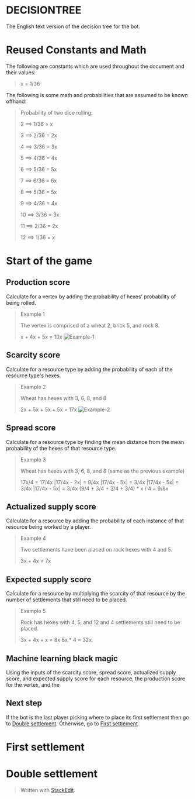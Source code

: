 # DECISIONTREE
The English text version of the decision tree for the bot.

# Reused Constants and Math
The following are constants which are used throughout the document and their values:
>x = 1/36

The following is some math and probabilities that are assumed to be known offhand:
>Probability of two dice rolling:
>
>2 ⟹ 1/36 = x
>
>3 ⟹ 2/36 = 2x
>
>4 ⟹ 3/36 = 3x
>
>5 ⟹ 4/36 = 4x
>
>6 ⟹ 5/36 = 5x
>
>7 ⟹ 6/36 = 6x
>
>8 ⟹ 5/36 = 5x
>
>9 ⟹ 4/36 = 4x
>
>10 ⟹ 3/36 = 3x
>
>11 ⟹ 2/36 = 2x
>
>12 ⟹ 1/36 = x

# Start of the game

## Production score
Calculate for a vertex by adding the probability of hexes' probability of being rolled.
> Example 1
> 
> The vertex is comprised of a wheat 2, brick 5, and rock 8.
> 
> x + 4x + 5x = 10x
![Example-1](https://drive.google.com/uc?id=1bgcE2kW4AV2s3iiL-F6_-YUNlRUQHK8E)

## Scarcity score
Calculate for a resource type by adding the probability of each of the resource type's hexes.
> Example 2
> 
> Wheat has hexes with 3, 6, 8, and 8
> 
> 2x + 5x + 5x + 5x = 17x
![Example-2](https://drive.google.com/uc?id=1oqOurhQaDejQ9L-PJJCtilefZsEHDLhn)

## Spread score
Calculate for a resource type by finding the mean distance from the mean probability of the hexes of that resource type.
> Example 3
> 
> Wheat has hexes with 3, 6, 8, and 8 (same as the previous example)
> 
> 17x/4 = 17/4x
> |17/4x - 2x| = 9/4x
> |17/4x - 5x| = 3/4x
> |17/4x - 5x| = 3/4x
> |17/4x - 5x| = 3/4x
> (9/4 + 3/4 + 3/4 + 3/4) * x / 4 = 9/8x

## Actualized supply score
Calculate for a resource by adding the probability of each instance of that resource being worked by a player.
> Example 4
>
> Two settlements have been placed on rock hexes with 4 and 5.
>
> 3x + 4x = 7x

## Expected supply score
Calculate for a resource by multiplying the scarcity of that resource by the number of settlements that still need to be placed.
> Example 5
>
> Rock has hexes with 4, 5, and 12 and 4 settlements still need to be placed.
>
> 3x + 4x + x = 8x
> 8x * 4 = 32x

## Machine learning black magic
Using the inputs of the scarcity score, spread score, actualized supply score, and expected supply score for each resource, the production score for the vertex, and the 

## Next step
If the bot is the last player picking where to place its first settlement then go to [Double settlement](#double-settlement). Otherwise, go to [First settlement](#first-settlement).

# First settlement

# Double settlement



> Written with [StackEdit](https://stackedit.io/).
<!--stackedit_data:
eyJoaXN0b3J5IjpbLTE1MTE3NDY4MzksLTEyMzU5MzYwNTQsMT
A3NTQzMDA0NiwxNTExNjUwNzU2LDE4NzE3MjI5NTMsLTk4MDg4
ODc2NiwtMTEzNzA5NjQxOSwyMDQ5MDI4MDg2LDE2NzYyMzIzOT
YsNzI3MDM3NjY1LC05OTYzMDQxNjksLTE1NDM2OTI2MTMsMTUz
Mzg2MDUwMSwtMTk5NDU3MjEzOSwxMTkzNzk5NjM2LDE0ODI0ND
U2NywtMTM3MzIyOTMzNV19
-->